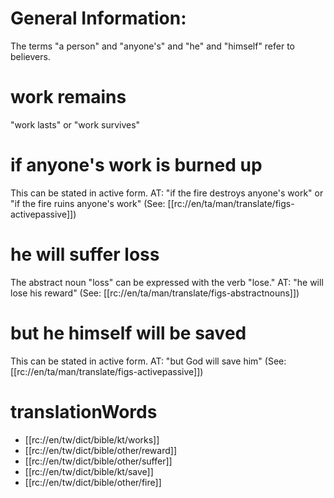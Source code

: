 # General Information:

The terms "a person" and "anyone's" and "he" and "himself" refer to believers.

# work remains

"work lasts" or "work survives"

# if anyone's work is burned up

This can be stated in active form. AT: "if the fire destroys anyone's work" or "if the fire ruins anyone's work" (See: [[rc://en/ta/man/translate/figs-activepassive]])

# he will suffer loss

The abstract noun "loss" can be expressed with the verb "lose." AT: "he will lose his reward" (See: [[rc://en/ta/man/translate/figs-abstractnouns]])

# but he himself will be saved

This can be stated in active form. AT: "but God will save him" (See: [[rc://en/ta/man/translate/figs-activepassive]])

# translationWords

* [[rc://en/tw/dict/bible/kt/works]]
* [[rc://en/tw/dict/bible/other/reward]]
* [[rc://en/tw/dict/bible/other/suffer]]
* [[rc://en/tw/dict/bible/kt/save]]
* [[rc://en/tw/dict/bible/other/fire]]